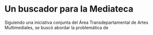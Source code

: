 # Un buscador para la Mediateca

Siguiendo una iniciativa conjunta del Área Transdepartamental de Artes Multimediales,
se buscó abordar la problemática de 
